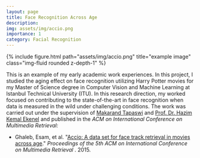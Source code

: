 ```yaml
---
layout: page
title: Face Recognition Across Age
description: 
img: assets/img/accio.png
importance: 1
category: Facial Recognition
---
```

<div class="row">
    <div class="col-sm mt-3 mt-md-0">
        {% include figure.html path="assets/img/accio.png" title="example image" class="img-fluid rounded z-depth-1" %}
    </div>
</div>
<div class="caption">
</div>

This is an example of my early academic work experiences. In this project, I studied the aging effect on face recognition utilizing Harry Potter movies for my Master of Science degree in Computer Vision and Machine Learning at Istanbul Technical University (ITU). In this research direction, my worked focused on contributing to the state-of-the-art in face recognition when data is measured in the wild under challenging conditions. The work was carried out under the supervision of [Makarand Tapaswi](https://makarandtapaswi.github.io/) and [Prof. Dr. Hazim Kemal Ekenel](https://web.itu.edu.tr/ekenel/index.html) and published in the *ACM on International Conference on Multimedia Retrieval:*

- Ghaleb, Esam, et al. "[Accio: A data set for face track retrieval in movies across age](https://dl.acm.org/doi/pdf/10.1145/2671188.2749296)."  *Proceedings of the 5th ACM on International Conference on Multimedia Retrieval* . 2015.
